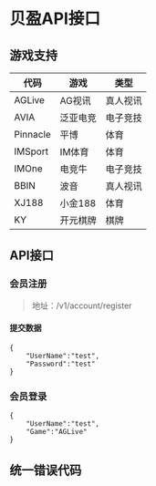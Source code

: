 # 贝盈API接口

## 游戏支持

代码|游戏|类型|
--|--|--
AGLive|AG视讯|真人视讯
AVIA|泛亚电竞|电子竞技
Pinnacle|平博|体育
IMSport|IM体育|体育
IMOne|电竞牛|电子竞技
BBIN|波音|真人视讯
XJ188|小金188|体育
KY|开元棋牌|棋牌

## API接口
### 会员注册
>  地址：/v1/account/register
#### 提交数据
```
{
	"UserName":"test",
	"Password":"test"
}
```
### 会员登录
> 
```
{
	"UserName":"test",
	"Game":"AGLive"
}
```

## 统一错误代码
